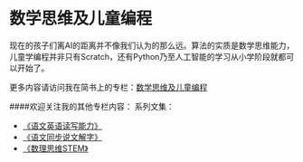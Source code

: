 # 数学思维及儿童编程

现在的孩子们离AI的距离并不像我们认为的那么远。算法的实质是数学思维能力，儿童学编程并非只有Scratch，还有Python乃至人工智能的学习从小学阶段就都可以开始了。

更多内容请访问我在简书上的专栏：[数学思维及儿童编程](https://www.jianshu.com/notebooks/10476879)

####欢迎关注我的其他专栏内容：
系列文集：
- [《语文英语读写能力》](http://www.jianshu.com/nb/8869173)
- [《语文同步说文解字》](http://www.jianshu.com/nb/6718880)
- [《数理思维STEM》](http://www.jianshu.com/nb/10476879)
